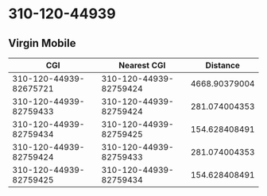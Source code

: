 # 310-120-44939
## Virgin Mobile


| CGI | Nearest CGI | Distance |
|-----|-------------|----------|
| 310-120-44939-82675721 | 310-120-44939-82759424 | 4668.90379004 |
| 310-120-44939-82759433 | 310-120-44939-82759424 | 281.074004353 |
| 310-120-44939-82759434 | 310-120-44939-82759425 | 154.628408491 |
| 310-120-44939-82759424 | 310-120-44939-82759433 | 281.074004353 |
| 310-120-44939-82759425 | 310-120-44939-82759434 | 154.628408491 |
